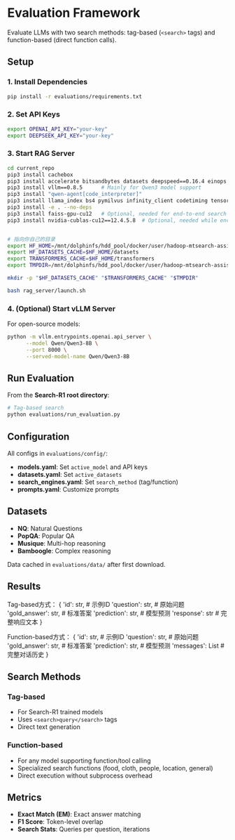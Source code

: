 # Evaluation Framework

Evaluate LLMs with two search methods: tag-based (`<search>` tags) and function-based (direct function calls).

## Setup

### 1. Install Dependencies

```bash
pip install -r evaluations/requirements.txt
```

### 2. Set API Keys

```bash
export OPENAI_API_KEY="your-key"
export DEEPSEEK_API_KEY="your-key"
```

### 3. Start RAG Server

```bash
cd current_repo
pip3 install cachebox
pip3 install accelerate bitsandbytes datasets deepspeed==0.16.4 einops flash-attn==2.7.0.post2 isort jsonlines loralib optimum packaging peft pynvml>=12.0.0 ray[default]==2.46.0 tensorboard torch==2.6.0 torchmetrics tqdm transformers==4.51.3 transformers_stream_generator wandb wheel
pip3 install vllm==0.8.5      # Mainly for Qwen3 model support
pip3 install "qwen-agent[code_interpreter]"
pip3 install llama_index bs4 pymilvus infinity_client codetiming tensordict==0.6 omegaconf torchdata==0.10.0 hydra-core easydict dill python-multipart mcp==1.9.3
pip3 install -e . --no-deps
pip3 install faiss-gpu-cu12   # Optional, needed for end-to-end search model training with rag_server
pip3 install nvidia-cublas-cu12==12.4.5.8  # Optional, needed while encountering ray worker died issue during training


# 指向你自己的目录
export HF_HOME=/mnt/dolphinfs/hdd_pool/docker/user/hadoop-mtsearch-assistant/ai-search/yanghaocheng04/hf_home
export HF_DATASETS_CACHE=$HF_HOME/datasets
export TRANSFORMERS_CACHE=$HF_HOME/transformers
export TMPDIR=/mnt/dolphinfs/hdd_pool/docker/user/hadoop-mtsearch-assistant/ai-search/yanghaocheng04/tmp

mkdir -p "$HF_DATASETS_CACHE" "$TRANSFORMERS_CACHE" "$TMPDIR"

bash rag_server/launch.sh
```

### 4. (Optional) Start vLLM Server

For open-source models:
```bash
python -m vllm.entrypoints.openai.api_server \
      --model Qwen/Qwen3-8B \
      --port 8000 \
      --served-model-name Qwen/Qwen3-8B
```

## Run Evaluation

From the **Search-R1 root directory**:

```bash
# Tag-based search
python evaluations/run_evaluation.py 
```

## Configuration

All configs in `evaluations/config/`:

- **models.yaml**: Set `active_model` and API keys
- **datasets.yaml**: Set `active_datasets`
- **search_engines.yaml**: Set `search_method` (tag/function)
- **prompts.yaml**: Customize prompts

## Datasets

- **NQ**: Natural Questions
- **PopQA**: Popular QA
- **Musique**: Multi-hop reasoning
- **Bamboogle**: Complex reasoning

Data cached in `evaluations/data/` after first download.

## Results

Tag-based方式：
  {
      'id': str,           # 示例ID
      'question': str,     # 原始问题
      'gold_answer': str,  # 标准答案
      'prediction': str,   # 模型预测
      'response': str      # 完整响应文本
  }

  Function-based方式：
  {
      'id': str,           # 示例ID
      'question': str,     # 原始问题  
      'gold_answer': str,  # 标准答案
      'prediction': str,   # 模型预测
      'messages': List     # 完整对话历史
  }

## Search Methods

### Tag-based
- For Search-R1 trained models
- Uses `<search>query</search>` tags
- Direct text generation

### Function-based
- For any model supporting function/tool calling
- Specialized search functions (food, cloth, people, location, general)
- Direct execution without subprocess overhead

## Metrics

- **Exact Match (EM)**: Exact answer matching
- **F1 Score**: Token-level overlap
- **Search Stats**: Queries per question, iterations

